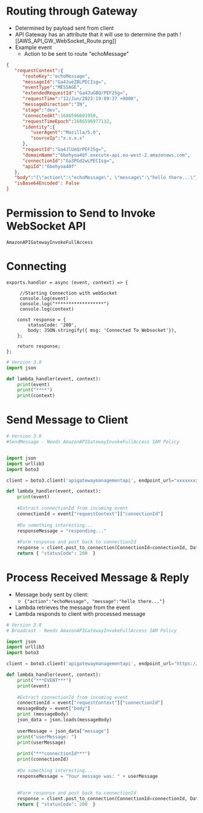 # Routing through Gateway

- Determined by payload sent from client
- API Gateway has an attribute that it will use to determine the path
![[AWS_API_GW_WebSocket_Route.png]]
- Example event
	- Action to be sent to route "echoMessage"

```JSON
{
   "requestContext":{
      "routeKey":"echoMessage",
      "messageId":"Ga4JueZBLPECIsg=",
      "eventType":"MESSAGE",
      "extendedRequestId":"Ga4JuGBQrPEF25g=",
      "requestTime":"12/Jun/2023:19:09:37 +0000",
      "messageDirection":"IN",
      "stage":"dev",
      "connectedAt":1686596601950,
      "requestTimeEpoch":1686596977132,
      "identity":{
         "userAgent":"Mozilla/5.0",
         "sourceIp":"x.x.x.x"
      },
      "requestId":"Ga4JlUeQrPEF25g=",
      "domainName":"6behyoa40f.execute-api.eu-west-2.amazonaws.com",
      "connectionId":"Ga3PGd2wLPECIsg=",
      "apiId":"6behyoa40f"
   },
   "body":"{\"action\":\"echoMessage\", \"message\":\"hello there...\"}",
   "isBase64Encoded': False
}
```
# Permission to Send to Invoke WebSocket API

`AmazonAPIGatewayInvokeFullAccess`

# Connecting

```JS
exports.handler = async (event, context) => {

     //Starting Connection with webSocket
     console.log(event)
     console.log("******************")
     console.log(context)
     
    const response = {
        statusCode: '200',
        body: JSON.stringify({ msg: 'Connected To Websocket'}),
    };

    return response;
};

```

```python 
# Version 3.8
import json

def lambda_handler(event, context):
    print(event)
    print("****")
    print(context)

```

# Send Message to Client
```python 
# Version 3.8
#SendMessage - Needs AmazonAPIGatewayInvokeFullAccess IAM Policy


import json
import urllib3
import boto3

client = boto3.client('apigatewaymanagementapi', endpoint_url="xxxxxxxxxx.com/production")

def lambda_handler(event, context):
    print(event)
    
    #Extract connectionId from incoming event
    connectionId = event["requestContext"]["connectionId"]
    
    #Do something interesting... 
    responseMessage = "responding..."
    
    #Form response and post back to connectionId
    response = client.post_to_connection(ConnectionId=connectionId, Data=json.dumps(responseMessage).encode('utf-8'))
    return { "statusCode": 200  }
```

# Process Received Message & Reply

- Message body sent by client:
	- `{"action":"echoMessage", "message":"hello there..."}`
- Lambda retrieves the message from the event
- Lambda responds to client with processed message

```python 
# Version 3.8
# Broadcast - Needs AmazonAPIGatewayInvokeFullAccess IAM Policy

import json
import urllib3
import boto3

client = boto3.client('apigatewaymanagementapi', endpoint_url="https://6behyoa40f.execute-api.eu-west-2.amazonaws.com/dev/")

def lambda_handler(event, context):
    print("***EVENT***")
    print(event)
    
    #Extract connectionId from incoming event
    connectionId = event["requestContext"]["connectionId"]
    messageBody = event["body"]
    print (messageBody)
    json_data = json.loads(messageBody)
    
    userMessage = json_data["message"]
    print("userMessage: ")
    print(userMessage)
    
    print("***connectionId***")
    print(connectionId)
    
    #Do something interesting... 
    responseMessage = "Your message was: " + userMessage
    
    
    #Form response and post back to connectionId
    response = client.post_to_connection(ConnectionId=connectionId, Data=json.dumps(responseMessage).encode('utf-8'))
    return { "statusCode": 200  }

```